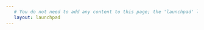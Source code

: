 ```yaml
---
   # You do not need to add any content to this page; the 'launchpad' layout contains logic that will automatically populate the page with content.
   layout: launchpad
---
```

